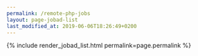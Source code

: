 ```yaml
---
permalink: /remote-php-jobs
layout: page-jobad-list
last_modified_at: 2019-06-06T18:26:49+0200
---
```

{% include render_jobad_list.html permalink=page.permalink %}
